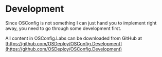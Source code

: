 # Development

Since OSConfig is not something I can just hand you to implement right away, you need to go through some development first.

All content in OSConfig.Labs can be downloaded from GitHub at [https://github.com/OSDeploy/OSConfig.Development](https://github.com/OSDeploy/OSConfig.Development)
